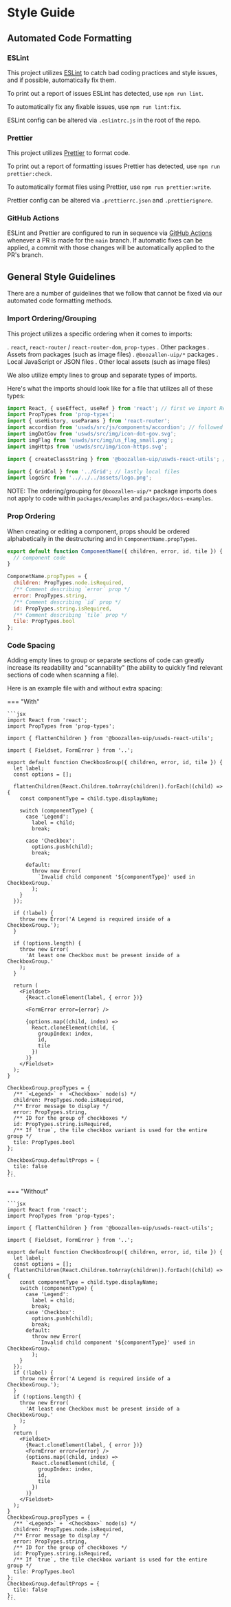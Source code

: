 # Style Guide

## Automated Code Formatting

### ESLint

This project utilizes [ESLint](https://eslint.org/) to catch bad coding practices and style issues, and if possible, automatically fix them.

To print out a report of issues ESLint has detected, use `npm run lint`.

To automatically fix any fixable issues, use `npm run lint:fix`.

ESLint config can be altered via `.eslintrc.js` in the root of the repo.

### Prettier

This project utilizes [Prettier](https://prettier.io/) to format code.

To print out a report of formatting issues Prettier has detected, use `npm run prettier:check`.

To automatically format files using Prettier, use `npm run prettier:write`.

Prettier config can be altered via `.prettierrc.json` and `.prettierignore`.

### GitHub Actions

ESLint and Prettier are configured to run in sequence via [GitHub Actions](https://github.com/features/actions) whenever a PR is made for the `main` branch. If automatic fixes can be applied, a commit with those changes will be automatically applied to the PR's branch.

## General Style Guidelines

There are a number of guidelines that we follow that cannot be fixed via our automated code formatting methods.

### Import Ordering/Grouping

This project utilizes a specific ordering when it comes to imports:

. `react`, `react-router` / `react-router-dom`, `prop-types`
. Other packages
. Assets from packages (such as image files)
. `@boozallen-uip/*` packages
. Local JavaScript or JSON files
. Other local assets (such as image files)

We also utilize empty lines to group and separate types of imports.

Here's what the imports should look like for a file that utilizes all of these types:

```jsx
import React, { useEffect, useRef } from 'react'; // first we import React packages
import PropTypes from 'prop-types';
import { useHistory, useParams } from 'react-router';
import accordion from 'uswds/src/js/components/accordion'; // followed by other packages & their assets
import imgDotGov from 'uswds/src/img/icon-dot-gov.svg';
import imgFlag from 'uswds/src/img/us_flag_small.png';
import imgHttps from 'uswds/src/img/icon-https.svg';

import { createClassString } from '@boozallen-uip/uswds-react-utils'; // then @boozallen-uip packages

import { GridCol } from '../Grid'; // lastly local files
import logoSrc from '../../../assets/logo.png';
```

NOTE: The ordering/grouping for `@boozallen-uip/*` package imports does not apply to code within `packages/examples` and `packages/docs-examples`.

### Prop Ordering

When creating or editing a component, props should be ordered alphabetically in the destructuring and in `ComponentName.propTypes`.

```jsx
export default function ComponentName({ children, error, id, tile }) {
  // component code
}

ComponetName.propTypes = {
  children: PropTypes.node.isRequired,
  /** Comment describing `error` prop */
  error: PropTypes.string,
  /** Comment describing `id` prop */
  id: PropTypes.string.isRequired,
  /** Comment describing `tile` prop */
  tile: PropTypes.bool
};
```

### Code Spacing

Adding empty lines to group or separate sections of code can greatly increase its readability and "scannability" (the ability to quickly find relevant sections of code when scanning a file).

Here is an example file with and without extra spacing:

=== "With"

    ```jsx
    import React from 'react';
    import PropTypes from 'prop-types';

    import { flattenChildren } from '@boozallen-uip/uswds-react-utils';

    import { Fieldset, FormError } from '..';

    export default function CheckboxGroup({ children, error, id, tile }) {
      let label;
      const options = [];

      flattenChildren(React.Children.toArray(children)).forEach((child) => {
        const componentType = child.type.displayName;

        switch (componentType) {
          case 'Legend':
            label = child;
            break;

          case 'Checkbox':
            options.push(child);
            break;

          default:
            throw new Error(
              `Invalid child component '${componentType}' used in CheckboxGroup.`
            );
        }
      });

      if (!label) {
        throw new Error('A Legend is required inside of a CheckboxGroup.');
      }

      if (!options.length) {
        throw new Error(
          'At least one Checkbox must be present inside of a CheckboxGroup.'
        );
      }

      return (
        <Fieldset>
          {React.cloneElement(label, { error })}

          <FormError error={error} />

          {options.map((child, index) =>
            React.cloneElement(child, {
              groupIndex: index,
              id,
              tile
            })
          )}
        </Fieldset>
      );
    }

    CheckboxGroup.propTypes = {
      /** `<Legend>` + `<Checkbox>` node(s) */
      children: PropTypes.node.isRequired,
      /** Error message to display */
      error: PropTypes.string,
      /** ID for the group of checkboxes */
      id: PropTypes.string.isRequired,
      /** If `true`, the tile checkbox variant is used for the entire group */
      tile: PropTypes.bool
    };

    CheckboxGroup.defaultProps = {
      tile: false
    };
    ```

=== "Without"

    ```jsx
    import React from 'react';
    import PropTypes from 'prop-types';

    import { flattenChildren } from '@boozallen-uip/uswds-react-utils';

    import { Fieldset, FormError } from '..';

    export default function CheckboxGroup({ children, error, id, tile }) {
      let label;
      const options = [];
      flattenChildren(React.Children.toArray(children)).forEach((child) => {
        const componentType = child.type.displayName;
        switch (componentType) {
          case 'Legend':
            label = child;
            break;
          case 'Checkbox':
            options.push(child);
            break;
          default:
            throw new Error(
              `Invalid child component '${componentType}' used in CheckboxGroup.`
            );
        }
      });
      if (!label) {
        throw new Error('A Legend is required inside of a CheckboxGroup.');
      }
      if (!options.length) {
        throw new Error(
          'At least one Checkbox must be present inside of a CheckboxGroup.'
        );
      }
      return (
        <Fieldset>
          {React.cloneElement(label, { error })}
          <FormError error={error} />
          {options.map((child, index) =>
            React.cloneElement(child, {
              groupIndex: index,
              id,
              tile
            })
          )}
        </Fieldset>
      );
    }
    CheckboxGroup.propTypes = {
      /** `<Legend>` + `<Checkbox>` node(s) */
      children: PropTypes.node.isRequired,
      /** Error message to display */
      error: PropTypes.string,
      /** ID for the group of checkboxes */
      id: PropTypes.string.isRequired,
      /** If `true`, the tile checkbox variant is used for the entire group */
      tile: PropTypes.bool
    };
    CheckboxGroup.defaultProps = {
      tile: false
    };
    ```
